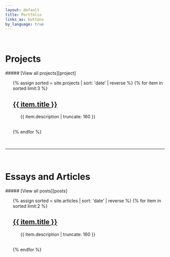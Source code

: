 ```yaml
---
layout: default
title: Portfolio
links_as: buttons
by_language: true
---
```


<br>
<h1>Projects</h1>
##### [View all projects][project]
<ul>
    {% assign sorted = site.projects | sort: 'date' | reverse %}
    {% for item in sorted limit:3 %}
    <!-- {{ item.date | date: "%B %Y" }} -->
    <h2><a href="{{ item.url | prepend: site.baseurl }}">{{ item.title }}</a></h2>
    <p class="post-excerpt" style="margin-left: 5%">{{ item.description | truncate: 160 }}</p>
    <br>
    {% endfor %}
</ul>

<br>

----
<br>
<h1>Essays and Articles</h1>
##### [View all posts][posts]
<ul>
    {% assign sorted = site.articles | sort: 'date' | reverse %}
    {% for item in sorted limit:2 %}
    <!-- {{ item.date | date: "%B %Y" }} -->
    <h2><a href="{{ item.url | prepend: site.baseurl }}">{{ item.title }}</a></h2>
    <p class="post-excerpt" style="margin-left: 5%">{{ item.description | truncate: 160 }}</p>
    <br>
    {% endfor %}
</ul>

[project]:/projects
[posts]:/articles
